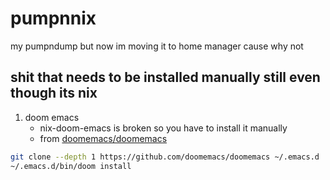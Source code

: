 # pumpnnix
my pumpndump but now im moving it to home manager cause why not

## shit that needs to be installed manually still even though its nix
1. doom emacs
   - nix-doom-emacs is broken so you have to install it manually
   - from [doomemacs/doomemacs](https://github.com/doomemacs/doomemacs/tree/master?tab=readme-ov-file#install)
``` sh
git clone --depth 1 https://github.com/doomemacs/doomemacs ~/.emacs.d
~/.emacs.d/bin/doom install
```
